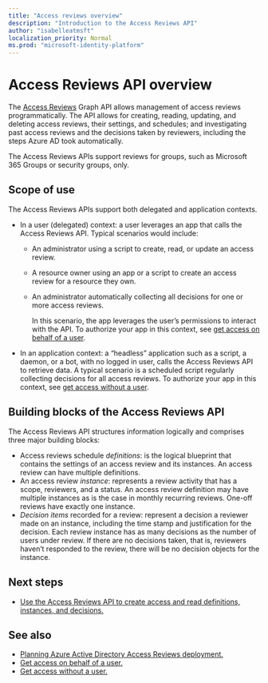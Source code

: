 ```yaml
---
title: "Access reviews overview"
description: "Introduction to the Access Reviews API"
author: "isabelleatmsft"
localization_priority: Normal
ms.prod: "microsoft-identity-platform"
---
```


# Access Reviews API overview

The [Access Reviews](https://docs.microsoft.com/azure/active-directory/governance/access-reviews-overview) Graph API allows management of access reviews programmatically. The API allows for creating, reading, updating, and deleting access reviews, their settings, and schedules; and investigating past access reviews and the decisions taken by reviewers, including the steps Azure AD took automatically.

The Access Reviews APIs support reviews for groups, such as Microsoft 365 Groups or security groups, only.

## Scope of use

The Access Reviews APIs support both delegated and application contexts.
+ In a user (delegated) context: a user leverages an app that calls the Access Reviews API. Typical scenarios would include:
  + An administrator using a script to create, read, or update an access review.
  + A resource owner using an app or a script to create an access review for a resource they own.
  + An administrator automatically collecting all decisions for one or more access reviews.
  
    In this scenario, the app leverages the user’s permissions to interact with the API. To authorize your app in this context, see [get access on behalf of a user](https://docs.microsoft.com/graph/auth-v2-user).

+ In an application context: a “headless” application such as a script, a daemon, or a bot, with no logged in user, calls the Access Reviews API to retrieve data. A typical scenario is a scheduled script regularly collecting decisions for all access reviews. To authorize your app in this context, see [get access without a user](https://docs.microsoft.com/graph/auth-v2-service).

## Building blocks of the Access Reviews API

The Access Reviews API structures information logically and comprises three major building blocks:
+ Access reviews schedule *definitions*: is the logical blueprint that contains the settings of an access review and its instances. An access review can have multiple definitions.
+ An access review *instance*: represents a review activity that has a scope, reviewers, and a status. An access review definition may have multiple instances as is the case in monthly recurring reviews. One-off reviews have exactly one instance.
+ *Decision items* recorded for a review: represent a decision a reviewer made on an instance, including the time stamp and justification for the decision. Each review instance has as many decisions as the number of users under review. If there are no decisions taken, that is, reviewers haven’t responded to the review, there will be no decision objects for the instance.

## Next steps

- [Use the Access Reviews API to create access and read definitions, instances, and decisions.](tutorial-access-reviews-api.md)

## See also

- [Planning Azure Active Directory Access Reviews deployment.](https://docs.microsoft.com/azure/active-directory/governance/deploy-access-reviews)
- [Get access on behalf of a user.](https://docs.microsoft.com/graph/auth-v2-user)
- [Get access without a user.](https://docs.microsoft.com/auth-v2-service)